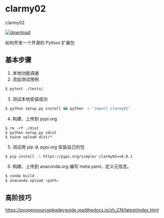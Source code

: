 # clarmy02
clarmy02

[![download](https://anaconda.org/clarmy/clarmy02/badges/downloads.svg)](https://anaconda.org/Clarmy/clarmy02/files)

如何开发一个开源的 Python 扩展包

## 基本步骤

1. 本地功能调通
2. 添加测试用例
```bash
$ pytest ./tests/
```

3. 测试本地安装成功
```bash
$ python setup.py install && python -c "import clarmy02"
```

4. 构建、上传到 pypi.org
```
$ rm -rf ./dist
$ python setup.py sdist
$ twine upload dist/*
```
5. 测试用 pip 从 pypi.org 安装自己的包
```bash
$ pip install -i https://pypi.org/simple/ clarmy02==0.0.1
```

6. 构建、上传到 anaconda.org
编写 meta.yaml，定义元信息。
```bash
$ conda build .
$ anaconda upload <path>
```

## 高阶技巧
https://pyopensourcepkgdevguide.readthedocs.io/zh_CN/latest/index.html

